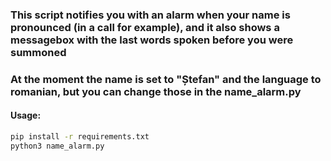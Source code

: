 ### This script notifies you with an alarm when your name is pronounced (in a call for example), and it also shows a messagebox with the last words spoken before you were summoned
### At the moment the name is set to "Ștefan" and the language to romanian, but you can change those in the name_alarm.py
#### Usage:

```bash
pip install -r requirements.txt 
python3 name_alarm.py
```
